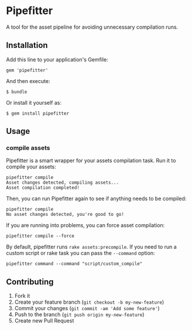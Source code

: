 # Pipefitter

A tool for the asset pipeline for avoiding unnecessary compilation runs.

## Installation

Add this line to your application's Gemfile:

    gem 'pipefitter'

And then execute:

    $ bundle

Or install it yourself as:

    $ gem install pipefitter

## Usage

### compile assets

Pipefitter is a smart wrapper for your assets compilation task. Run it to
compile your assets:

    pipefitter compile
    Asset changes detected, compiling assets...
    Asset compilation completed!

Then, you can run Pipefitter again to see if anything needs to be compiled:

    pipefitter compile
    No asset changes detected, you're good to go!

If you are running into problems, you can force asset compilation:

    pipefitter compile --force

By default, pipefitter runs `rake assets:precompile`. If you need to run a custom
script or rake task you can pass the `--command` option:

    pipefitter command --command "script/custom_compile"



## Contributing

1. Fork it
2. Create your feature branch (`git checkout -b my-new-feature`)
3. Commit your changes (`git commit -am 'Add some feature'`)
4. Push to the branch (`git push origin my-new-feature`)
5. Create new Pull Request

